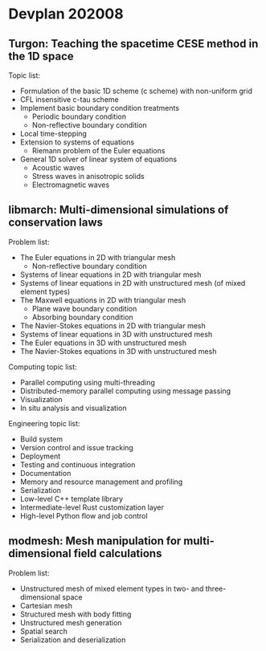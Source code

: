 # Devplan 202008

## Turgon: Teaching the spacetime CESE method in the 1D space

Topic list:
* Formulation of the basic 1D scheme (c scheme) with non-uniform grid
* CFL insensitive c-tau scheme
* Implement basic boundary condition treatments
    * Periodic boundary condition
    * Non-reflective boundary condition
* Local time-stepping
* Extension to systems of equations
    * Riemann problem of the Euler equations
* General 1D solver of linear system of equations
    * Acoustic waves
    * Stress waves in anisotropic solids
    * Electromagnetic waves

## libmarch: Multi-dimensional simulations of conservation laws

Problem list:
* The Euler equations in 2D with triangular mesh
    * Non-reflective boundary condition
* Systems of linear equations in 2D with triangular mesh
* Systems of linear equations in 2D with unstructured mesh (of mixed element types)
* The Maxwell equations in 2D with triangular mesh
    * Plane wave boundary condition
    * Absorbing boundary condition
* The Navier-Stokes equations in 2D with triangular mesh
* Systems of linear equations in 3D with unstructured mesh
* The Euler equations in 3D with unstructured mesh
* The Navier-Stokes equations in 3D with unstructured mesh

Computing topic list:
* Parallel computing using multi-threading
* Distributed-memory parallel computing using message passing
* Visualization
* In situ analysis and visualization

Engineering topic list:
* Build system
* Version control and issue tracking
* Deployment
* Testing and continuous integration
* Documentation
* Memory and resource management and profiling
* Serialization
* Low-level C++ template library
* Intermediate-level Rust customization layer
* High-level Python flow and job control

## modmesh: Mesh manipulation for multi-dimensional field calculations

Problem list:
* Unstructured mesh of mixed element types in two- and three-dimensional space
* Cartesian mesh
* Structured mesh with body fitting
* Unstructured mesh generation
* Spatial search
* Serialization and deserialization
